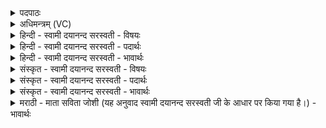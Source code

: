 <details><summary>पदपाठः</summary>

ब्रह्मा॑णि। मे॒। म॒तयः॑। शम्। सु॒तासः॑। शुष्मः॑। इ॒य॒र्त्ति॒। प्रभृ॑त॒ इति॒ प्रभृ॑तः। मे॒। अद्रिः॑। आ। शा॒स॒ते॒। प्रति॑। ह॒र्य्य॒न्ति॒। उ॒क्था। इ॒मा। हरी॒ऽइति॒ हरी॑। व॒ह॒तः॒। ता। नः॒। अच्छ॑। ७८।
</details>

<details><summary>अधिमन्त्रम् (VC)</summary>

- इन्द्रामरुतौ देवते
- अगस्त्य ऋषिः
- विराट्त्रिष्टुप्
- धैवतः
</details>

<details><summary>हिन्दी - स्वामी दयानन्द सरस्वती - विषयः</summary>

फिर विद्वान् लोग क्या करें, इस विषय को अगले मन्त्र में कहा है ॥
</details>

<details><summary>हिन्दी - स्वामी दयानन्द सरस्वती - पदार्थः</summary>

पदार्थान्वयभाषाः -  (सुतासः) विद्या और सुन्दर शिक्षा से युक्त ऐश्वर्यवाले (मतयः) बुद्धिमान् लोग (मे) मेरे लिये जिन (ब्रह्माणि) धनों की (प्रति, हर्यन्ति) प्रतीति से कामना करते और (इमा) इन (उक्था) प्रशंसा के योग्य वेदवचनों की (आ, शासते) अभिलाषा करते हैं और (शुष्मः) बलकारी (प्रभृतः) अच्छे प्रकार हवनादि से पुष्ट किया (अद्रिः) मेघ (मे) मेरे लिये जिस (शम्) सुख को (इयर्त्ति) पहुँचाता (ता) उनको (नः) हमारे लिये (हरी) हरणशील अध्यापक और अध्येता (अच्छा, वहतः) अच्छे प्रकार प्राप्त होते हैं ॥७८ ॥
</details>

<details><summary>हिन्दी - स्वामी दयानन्द सरस्वती - भावार्थः</summary>

भावार्थभाषाः -  हे विद्वानों ! जिस कर्म से विद्या और मेघ की उन्नति हो उसकी क्रिया करो। जो लोग तुमसे विद्या और सुशिक्षा चाहते हैं, उनको प्रीति से देओ और जो आपसे अधिक विद्यावाले हों, उनसे तुम विद्या ग्रहण करो ॥७८ ॥
</details>

<details><summary>संस्कृत - स्वामी दयानन्द सरस्वती - विषयः</summary>

पुनर्विद्वांसः किं कुर्युरित्याह ॥
</details>

<details><summary>संस्कृत - स्वामी दयानन्द सरस्वती - पदार्थः</summary>

पदार्थान्वयभाषाः -  सुतासो मतयो मे यानि ब्रह्माणि प्रति हर्य्यन्ति इमोक्थाऽऽशासते शुष्मः प्रभृतोऽद्रिर्मे यत् शमियर्त्ति ता तानि नोऽस्मभ्यं हर्य्यच्छ वहतः ॥७८ ॥
</details>

<details><summary>संस्कृत - स्वामी दयानन्द सरस्वती - भावार्थः</summary>

भावार्थभाषाः -  हे विद्वांसो ! येन कर्मणा विद्यामेधोन्नतिः स्यात् तत्कुरुत ये युष्मद्विद्यासुशिक्षे कामयन्ते तान् प्रीत्या प्रयच्छत ये भवद्भ्योऽधिकास्तेभ्यो यूयं विद्यां गृह्णीत ॥७८ ॥
</details>

<details><summary>मराठी - माता सविता जोशी (यह अनुवाद स्वामी दयानन्द सरस्वती जी के आधार पर किया गया है।) - भावार्थः</summary>

भावार्थभाषाः -  हे विद्वानांनो ! ज्या कार्याने विद्या व मेधा यांची उन्नती होते ती क्रिया करा. जे लोक तुमच्याकडून विद्या व चांगले शिक्षण शिकू इच्छितात त्यांना प्रेमाने विद्या शिकवा व जे तुमच्यापेक्षा जास्त विद्यावान असतील त्यांच्याकडून विद्या ग्रहण करा.
</details>